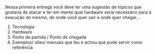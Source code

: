 Nessa primeira entrega você deve ter uma sugestão de tópicos que gostaria de atacar e ter em mente qual hardware seria necessário para a execução do mesmo, de onde você quer sair e onde quer chegar...

1. Tecnologia
1. Hardware
1. Ponto de partida / Ponto de chegada
1. Exemplos/ sites/ manuais que leu e achou que pode servir como referência